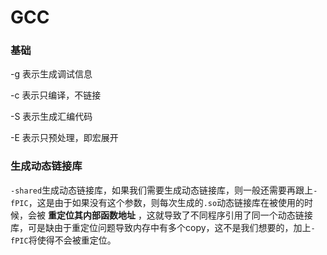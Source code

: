 # GCC

### 基础

-g 表示生成调试信息

-c 表示只编译，不链接

-S 表示生成汇编代码

-E 表示只预处理，即宏展开

### 生成动态链接库

`-shared`生成动态链接库，如果我们需要生成动态链接库，则一般还需要再跟上`-fPIC`，这是由于如果没有这个参数，则每次生成的`.so`动态链接库在被使用的时候，会被 __重定位其内部函数地址__ ，这就导致了不同程序引用了同一个动态链接库，可是缺由于重定位问题导致内存中有多个copy，这不是我们想要的，加上`-fPIC`将使得不会被重定位。
